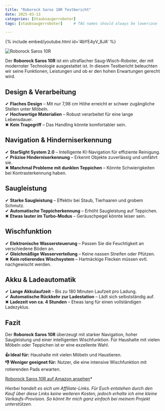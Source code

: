 ```yaml
---
title: "Roborock Saros 10R Testbericht"
date: 2025-03-13
categories: [Staubsaugerroboter]
tags: [staubsaugerroboter]     # TAG names should always be lowercase

---
```


{% include embed/youtube.html id='4bYE4yV_8JA' %}

![Roborock Saros 10R](https://m.media-amazon.com/images/I/71HJ5UqzgXL._AC_SL1500_.jpg)

Der **Roborock Saros 10R** ist ein ultraflacher Saug-Wisch-Roboter, der mit modernster Technologie ausgestattet ist. In diesem Testbericht beleuchten wir seine Funktionen, Leistungen und ob er den hohen Erwartungen gerecht wird.

## Design & Verarbeitung

✔ **Flaches Design** – Mit nur 7,98 cm Höhe erreicht er schwer zugängliche Stellen unter Möbeln.  
✔ **Hochwertige Materialien** – Robust verarbeitet für eine lange Lebensdauer.  
✖ **Kein Tragegriff** – Das Handling könnte komfortabler sein.

## Navigation & Hinderniserkennung

✔ **StarSight System 2.0** – Intelligente KI-Navigation für effiziente Reinigung.  
✔ **Präzise Hinderniserkennung** – Erkennt Objekte zuverlässig und umfährt sie.  
✖ **Manchmal Probleme mit dunklen Teppichen** – Könnte Schwierigkeiten bei Kontrasterkennung haben.

## Saugleistung

✔ **Starke Saugleistung** – Effektiv bei Staub, Tierhaaren und grobem Schmutz.  
✔ **Automatische Teppicherkennung** – Erhöht Saugleistung auf Teppichen.  
✖ **Etwas lauter im Turbo-Modus** – Geräuschpegel könnte leiser sein.

## Wischfunktion

✔ **Elektronische Wassersteuerung** – Passen Sie die Feuchtigkeit an verschiedene Böden an.  
✔ **Gleichmäßige Wasserverteilung** – Keine nassen Streifen oder Pfützen.  
✖ **Kein rotierendes Wischsystem** – Hartnäckige Flecken müssen evtl. nachgewischt werden.

## Akku & Ladeautomatik

✔ **Lange Akkulaufzeit** – Bis zu 180 Minuten Laufzeit pro Ladung.  
✔ **Automatische Rückkehr zur Ladestation** – Lädt sich selbstständig auf.  
✖ **Ladezeit von ca. 4 Stunden** – Etwas lang für einen vollständigen Ladezyklus.

## Fazit

Der **Roborock Saros 10R** überzeugt mit starker Navigation, hoher Saugleistung und einer intelligenten Wischfunktion. Für Haushalte mit vielen Möbeln oder Teppichen ist er eine exzellente Wahl.

**👍 Ideal für:** Haushalte mit vielen Möbeln und Haustieren.  
**👎 Weniger geeignet für:** Nutzer, die eine intensive Wischfunktion mit rotierenden Pads erwarten.

[Roborock Saros 10R auf Amazon ansehen](https://www.amazon.de/dp/B0DJ3284BS)*

*Hierbei handelt es sich um Affiliate-Links. Für Euch entstehen durch den Kauf über diese Links keine weiteren Kosten, jedoch erhalte ich eine kleine Verkaufs-Provision. So könnt Ihr mich ganz einfach bei meinem Projekt unterstützen.*
